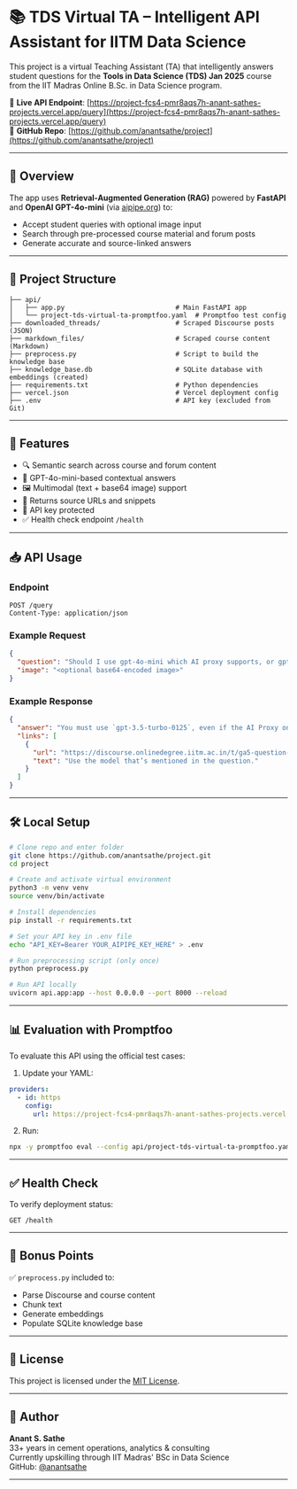 # 📚 TDS Virtual TA – Intelligent API Assistant for IITM Data Science

This project is a virtual Teaching Assistant (TA) that intelligently answers student questions for the **Tools in Data Science (TDS) Jan 2025** course from the IIT Madras Online B.Sc. in Data Science program.

🔗 **Live API Endpoint**: [https://project-fcs4-pmr8aqs7h-anant-sathes-projects.vercel.app/query](https://project-fcs4-pmr8aqs7h-anant-sathes-projects.vercel.app/query)  
📁 **GitHub Repo**: [https://github.com/anantsathe/project](https://github.com/anantsathe/project)

---

## 🚀 Overview

The app uses **Retrieval-Augmented Generation (RAG)** powered by **FastAPI** and **OpenAI GPT-4o-mini** (via [aipipe.org](https://aipipe.org)) to:

- Accept student queries with optional image input
- Search through pre-processed course material and forum posts
- Generate accurate and source-linked answers

---

## 📂 Project Structure

```
├── api/
│   ├── app.py                            # Main FastAPI app
│   └── project-tds-virtual-ta-promptfoo.yaml  # Promptfoo test config
├── downloaded_threads/                   # Scraped Discourse posts (JSON)
├── markdown_files/                       # Scraped course content (Markdown)
├── preprocess.py                         # Script to build the knowledge base
├── knowledge_base.db                     # SQLite database with embeddings (created)
├── requirements.txt                      # Python dependencies
├── vercel.json                           # Vercel deployment config
├── .env                                  # API key (excluded from Git)
```

---

## 📌 Features

- 🔍 Semantic search across course and forum content
- 🧠 GPT-4o-mini-based contextual answers
- 🖼️ Multimodal (text + base64 image) support
- 🔗 Returns source URLs and snippets
- 🔐 API key protected
- ✅ Health check endpoint `/health`

---

## 📥 API Usage

### Endpoint
```
POST /query
Content-Type: application/json
```

### Example Request
```json
{
  "question": "Should I use gpt-4o-mini which AI proxy supports, or gpt3.5 turbo?",
  "image": "<optional base64-encoded image>"
}
```

### Example Response
```json
{
  "answer": "You must use `gpt-3.5-turbo-0125`, even if the AI Proxy only supports `gpt-4o-mini`.",
  "links": [
    {
      "url": "https://discourse.onlinedegree.iitm.ac.in/t/ga5-question-8-clarification/155939/4",
      "text": "Use the model that’s mentioned in the question."
    }
  ]
}
```

---

## 🛠️ Local Setup

```bash
# Clone repo and enter folder
git clone https://github.com/anantsathe/project.git
cd project

# Create and activate virtual environment
python3 -m venv venv
source venv/bin/activate

# Install dependencies
pip install -r requirements.txt

# Set your API key in .env file
echo "API_KEY=Bearer YOUR_AIPIPE_KEY_HERE" > .env

# Run preprocessing script (only once)
python preprocess.py

# Run API locally
uvicorn api.app:app --host 0.0.0.0 --port 8000 --reload
```

---

## 📊 Evaluation with Promptfoo

To evaluate this API using the official test cases:

1. Update your YAML:
```yaml
providers:
  - id: https
    config:
      url: https://project-fcs4-pmr8aqs7h-anant-sathes-projects.vercel.app/query
```

2. Run:
```bash
npx -y promptfoo eval --config api/project-tds-virtual-ta-promptfoo.yaml
```

---

## ✅ Health Check

To verify deployment status:
```
GET /health
```

---

## 🧪 Bonus Points

✅ `preprocess.py` included to:
- Parse Discourse and course content  
- Chunk text  
- Generate embeddings  
- Populate SQLite knowledge base  

---

## 📜 License

This project is licensed under the [MIT License](./LICENSE).

---

## 👤 Author

**Anant S. Sathe**  
33+ years in cement operations, analytics & consulting  
Currently upskilling through IIT Madras' BSc in Data Science  
GitHub: [@anantsathe](https://github.com/anantsathe)

---